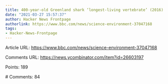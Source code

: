 ```yaml
---
title: 400-year-old Greenland shark ‘longest-living vertebrate’ (2016)
date: "2021-03-27 15:57:37"
author: Hacker News Frontpage
authorlink: https://www.bbc.com/news/science-environment-37047168
tags:
- Hacker-News-Frontpage
---
```


<p>Article URL: <a href="https://www.bbc.com/news/science-environment-37047168">https://www.bbc.com/news/science-environment-37047168</a></p>
<p>Comments URL: <a href="https://news.ycombinator.com/item?id=26603197">https://news.ycombinator.com/item?id=26603197</a></p>
<p>Points: 189</p>
<p># Comments: 84</p>
